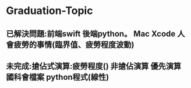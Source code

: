 # Graduation-Topic
## 已解決問題:前端swift 後端python。  Mac Xcode  人會疲勞的事情(臨界值、疲勞程度波動)
## 未完成:搶佔式演算:疲勞程度() 非搶佔演算 優先演算 國科會檔案 python程式(線性) 
